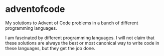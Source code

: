 # adventofcode
My solutions to Advent of Code problems in a bunch of different programming
languages.

I am fascinated by different programming languages.  I will not claim that
these solutions are always the best or most canonical way to write code in
these languages, but they get the job done.

